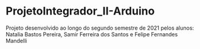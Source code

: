 # ProjetoIntegrador_II-Arduino
Projeto desenvolvido ao longo do segundo semestre de 2021 pelos alunos: Natalia Bastos Pereira, Samir Ferreira dos Santos e Felipe Fernandes Mandelli
